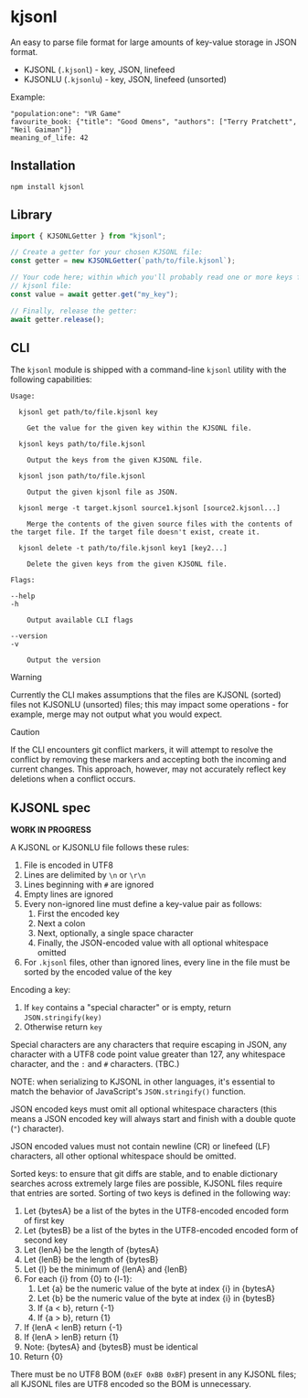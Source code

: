 # kjsonl

An easy to parse file format for large amounts of key-value storage in JSON format.

- KJSONL (`.kjsonl`) - key, JSON, linefeed
- KJSONLU (`.kjsonlu`) - key, JSON, linefeed (unsorted)

Example:

```
"population:one": "VR Game"
favourite_book: {"title": "Good Omens", "authors": ["Terry Pratchett", "Neil Gaiman"]}
meaning_of_life: 42
```

## Installation

```
npm install kjsonl
```

## Library

```ts
import { KJSONLGetter } from "kjsonl";

// Create a getter for your chosen KJSONL file:
const getter = new KJSONLGetter(`path/to/file.kjsonl`);

// Your code here; within which you'll probably read one or more keys from the
// kjsonl file:
const value = await getter.get("my_key");

// Finally, release the getter:
await getter.release();
```

## CLI

The `kjsonl` module is shipped with a command-line `kjsonl` utility with the
following capabilities:

```
Usage:

  kjsonl get path/to/file.kjsonl key

    Get the value for the given key within the KJSONL file.

  kjsonl keys path/to/file.kjsonl

    Output the keys from the given KJSONL file.

  kjsonl json path/to/file.kjsonl

    Output the given kjsonl file as JSON.

  kjsonl merge -t target.kjsonl source1.kjsonl [source2.kjsonl...]

    Merge the contents of the given source files with the contents of the target file. If the target file doesn't exist, create it.

  kjsonl delete -t path/to/file.kjsonl key1 [key2...]

    Delete the given keys from the given KJSONL file.

Flags:

--help
-h

    Output available CLI flags

--version
-v

    Output the version
```

> [!WARNING]
> Currently the CLI makes assumptions that the files are KJSONL (sorted) files
> not KJSONLU (unsorted) files; this may impact some operations - for example,
> merge may not output what you would expect.

> [!CAUTION]
> If the CLI encounters git conflict markers, it will attempt to resolve the
> conflict by removing these markers and accepting both the incoming and
> current changes. This approach, however, may not accurately reflect key
> deletions when a conflict occurs.

## KJSONL spec

**WORK IN PROGRESS**

A KJSONL or KJSONLU file follows these rules:

1. File is encoded in UTF8
1. Lines are delimited by `\n` or `\r\n`
1. Lines beginning with `#` are ignored
1. Empty lines are ignored
1. Every non-ignored line must define a key-value pair as follows:
   1. First the encoded key
   1. Next a colon
   1. Next, optionally, a single space character
   1. Finally, the JSON-encoded value with all optional whitespace omitted
1. For `.kjsonl` files, other than ignored lines, every line in the file must
   be sorted by the encoded value of the key

Encoding a key:

1. If `key` contains a "special character" or is empty, return `JSON.stringify(key)`
1. Otherwise return `key`

Special characters are any characters that require escaping in JSON, any
character with a UTF8 code point value greater than 127, any whitespace
character, and the `:` and `#` characters. (TBC.)

NOTE: when serializing to KJSONL in other languages, it's essential to match
the behavior of JavaScript's `JSON.stringify()` function.

JSON encoded keys must omit all optional whitespace characters (this means a
JSON encoded key will always start and finish with a double quote (`"`)
character).

JSON encoded values must not contain newline (CR) or linefeed (LF) characters,
all other optional whitespace should be omitted.

Sorted keys: to ensure that git diffs are stable, and to enable dictionary
searches across extremely large files are possible, KJSONL files require that
entries are sorted. Sorting of two keys is defined in the following way:

1. Let {bytesA} be a list of the bytes in the UTF8-encoded encoded form of first key
1. Let {bytesB} be a list of the bytes in the UTF8-encoded encoded form of second key
1. Let {lenA} be the length of {bytesA}
1. Let {lenB} be the length of {bytesB}
1. Let {l} be the minimum of {lenA} and {lenB}
1. For each {i} from {0} to {l-1}:
   1. Let {a} be the numeric value of the byte at index {i} in {bytesA}
   1. Let {b} be the numeric value of the byte at index {i} in {bytesB}
   1. If {a < b}, return {-1}
   1. If {a > b}, return {1}
1. If {lenA < lenB} return {-1}
1. If {lenA > lenB} return {1}
1. Note: {bytesA} and {bytesB} must be identical
1. Return {0}

There must be no UTF8 BOM (`0xEF 0xBB 0xBF`) present in any KJSONL files; all
KJSONL files are UTF8 encoded so the BOM is unnecessary.
